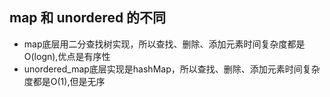 ## map 和 unordered 的不同
- map底层用二分查找树实现，所以查找、删除、添加元素时间复杂度都是O(logn),优点是有序性
- unordered_map底层实现是hashMap，所以查找、删除、添加元素时间复杂度都是O(1),但是无序